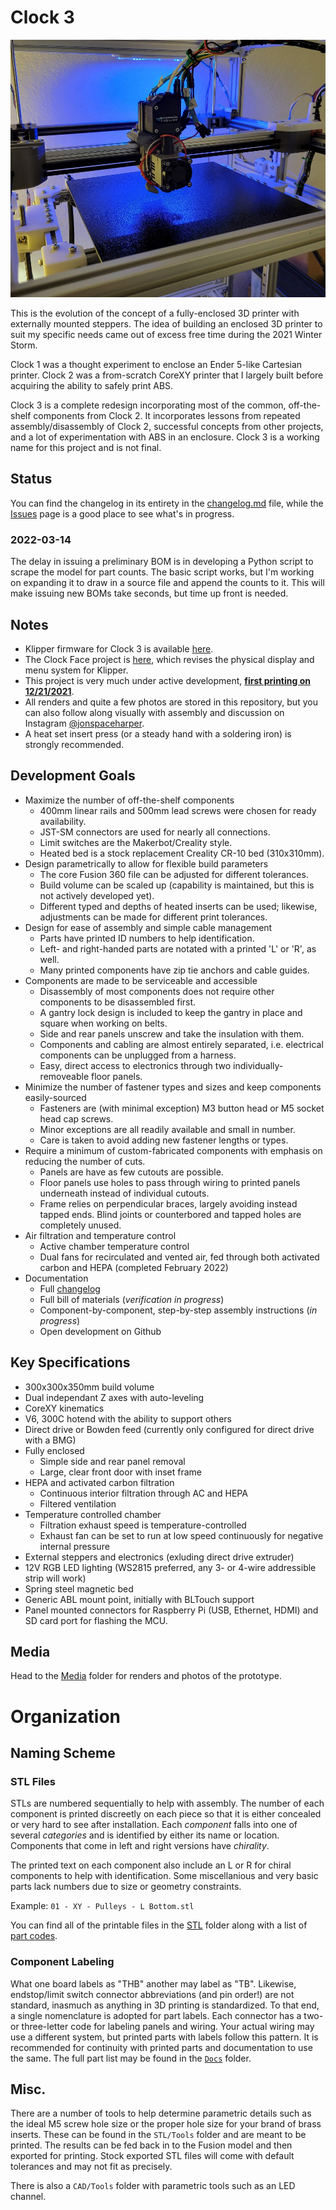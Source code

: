# Clock 3

![Cover photo of hotend](/Media/Photos/2021-12/20211223_cover.jpg)

This is the evolution of the concept of a fully-enclosed 3D printer with externally mounted steppers. The idea of building an enclosed 3D printer to suit my specific needs came out of excess free time during the 2021 Winter Storm.

Clock 1 was a thought experiment to enclose an Ender 5-like Cartesian printer. Clock 2 was a from-scratch CoreXY printer that I largely built before acquiring the ability to safely print ABS.

Clock 3 is a complete redesign incorporating most of the common, off-the-shelf components from Clock 2. It incorporates lessons from repeated assembly/disassembly of Clock 2, successful concepts from other projects, and a lot of experimentation with ABS in an enclosure. Clock 3 is a working name for this project and is not final.

## Status

You can find the changelog in its entirety in the [changelog.md](changelog.md) file, while the [Issues](/issues) page is a good place to see what's in progress.

### 2022-03-14

The delay in issuing a preliminary BOM is in developing a Python script to scrape the model for part counts. The basic script works, but I'm working on expanding it to draw in a source file and append the counts to it. This will make issuing new BOMs take seconds, but time up front is needed.

## Notes

- Klipper firmware for Clock 3 is available [here](../clock3-klipper).
- The Clock Face project is [here](../clock-face), which revises the physical display and menu system for Klipper.
- This project is very much under active development, [**first printing on 12/21/2021**](/Media/Cropped/20211221_Hotend.jpg).
- All renders and quite a few photos are stored in this repository, but you can also follow along visually with assembly and discussion on Instagram [@jonspaceharper](https://www.instagram.com/jonspaceharper/).
- A heat set insert press (or a steady hand with a soldering iron) is strongly recommended.

## Development Goals

- Maximize the number of off-the-shelf components
  - 400mm linear rails and 500mm lead screws were chosen for ready availability.
  - JST-SM connectors are used for nearly all connections.
  - Limit switches are the Makerbot/Creality style.
  - Heated bed is a stock replacement Creality CR-10 bed (310x310mm).
- Design parametrically to allow for flexible build parameters
  - The core Fusion 360 file can be adjusted for different tolerances.
  - Build volume can be scaled up (capability is maintained, but this is not actively developed yet).
  - Different typed and depths of heated inserts can be used; likewise, adjustments can be made for different print tolerances.
- Design for ease of assembly and simple cable management
  - Parts have printed ID numbers to help identification.
  - Left- and right-handed parts are notated with a printed 'L' or 'R', as well.
  - Many printed components have zip tie anchors and cable guides.
- Components are made to be serviceable and accessible
  - Disassembly of most components does not require other components to be disassembled first.
  - A gantry lock design is included to keep the gantry in place and square when working on belts.
  - Side and rear panels unscrew and take the insulation with them.
  - Components and cabling are almost entirely separated, i.e. electrical components can be unplugged from a harness.
  - Easy, direct access to electronics through two individually-removeable floor panels.
- Minimize the number of fastener types and sizes and keep components easily-sourced
  - Fasteners are (with minimal exception) M3 button head or M5 socket head cap screws.
  - Minor exceptions are all readily available and small in number.
  - Care is taken to avoid adding new fastener lengths or types.
- Require a minimum of custom-fabricated components with emphasis on reducing the number of cuts.
  - Panels are have as few cutouts are possible.
  - Floor panels use holes to pass through wiring to printed panels underneath instead of individual cutouts.
  - Frame relies on perpendicular braces, largely avoiding instead tapped ends. Blind joints or counterbored and tapped holes are completely unused.
- Air filtration and temperature control
  - Active chamber temperature control
  - Dual fans for recirculated and vented air, fed through both activated carbon and HEPA (completed February 2022)
- Documentation
  - Full [changelog](changelog.md)
  - Full bill of materials (*verification in progress*)
  - Component-by-component, step-by-step assembly instructions (*in progress*)
  - Open development on Github

## Key Specifications

- 300x300x350mm build volume
- Dual independant Z axes with auto-leveling
- CoreXY kinematics
- V6, 300C hotend with the ability to support others
- Direct drive or Bowden feed (currently only configured for direct drive with a BMG)
- Fully enclosed
  - Simple side and rear panel removal
  - Large, clear front door with inset frame
- HEPA and activated carbon filtration
  - Continuous interior filtration through AC and HEPA
  - Filtered ventilation
- Temperature controlled chamber
  - Filtration exhaust speed is temperature-controlled
  - Exhaust fan can be set to run at low speed continuously for negative internal pressure
- External steppers and electronics (exluding direct drive extruder)
- 12V RGB LED lighting (WS2815 preferred, any 3- or 4-wire addressible strip will work)
- Spring steel magnetic bed
- Generic ABL mount point, initially with BLTouch support
- Panel mounted connectors for Raspberry Pi (USB, Ethernet, HDMI) and SD card port for flashing the MCU.

## Media

Head to the [Media](/Media) folder for renders and photos of the prototype.

# Organization

## Naming Scheme

### STL Files

STLs are numbered sequentially to help with assembly. The number of each component is printed discreetly on each piece so that it is either concealed or very hard to see after installation. Each *component* falls into one of several *categories* and is identified by either its name or location. Components that come in left and right versions have *chirality*.

The printed text on each component also include an L or R for chiral components to help with identification. Some miscellanious and very basic parts lack numbers due to size or geometry constraints.

Example: `01 - XY - Pulleys - L Bottom.stl`

You can find all of the printable files in the [STL](STL/) folder along with a list of [part codes](Docs/Part%20Codes.md).

### Component Labeling

What one board labels as "THB" another may label as "TB". Likewise, endstop/limit switch connector abbreviations (and pin order!) are not standard, inasmuch as anything in 3D printing is standardized. To that end, a single nomenclature is adopted for part labels. Each connector has a two- or three-letter code for labeling panels and wiring. Your actual wiring may use a different system, but printed parts with labels follow this pattern. It is recommended for continuity with printed parts and documentation to use the same. The full part list may be found in the [`Docs`](Docs/) folder.

## Misc.

There are a number of tools to help determine parametric details such as the ideal M5 screw hole size or the proper hole size for your brand of brass inserts. These can be found in the `STL/Tools` folder and are meant to be printed. The results can be fed back in to the Fusion model and then exported for printing. Stock exported STL files will come with default tolerances and may not fit as precisely.

There is also a `CAD/Tools` folder with parametric tools such as an LED channel. 